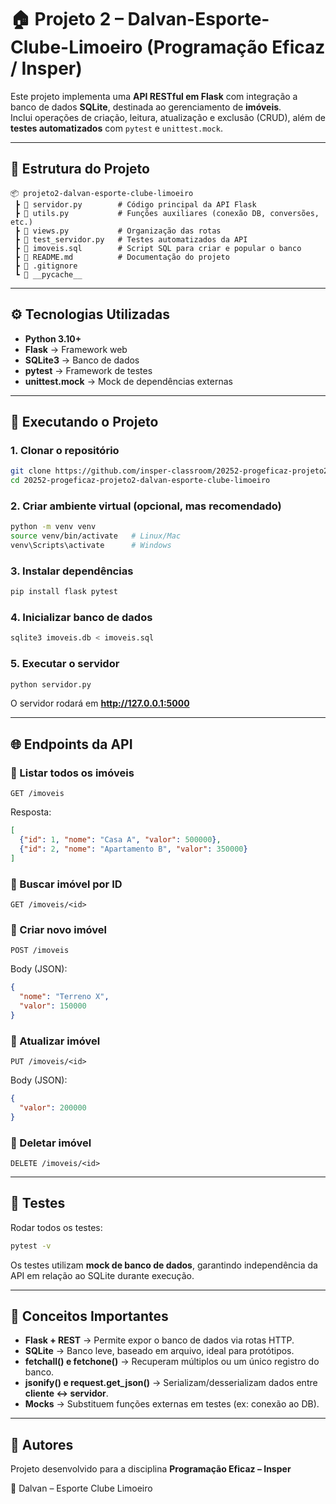 # 🏠 Projeto 2 – Dalvan-Esporte-Clube-Limoeiro (Programação Eficaz / Insper)

Este projeto implementa uma **API RESTful em Flask** com integração a banco de dados **SQLite**, destinada ao gerenciamento de **imóveis**.  
Inclui operações de criação, leitura, atualização e exclusão (CRUD), além de **testes automatizados** com `pytest` e `unittest.mock`.

---

## 📂 Estrutura do Projeto

```plaintext
📦 projeto2-dalvan-esporte-clube-limoeiro
 ┣ 📜 servidor.py        # Código principal da API Flask
 ┣ 📜 utils.py           # Funções auxiliares (conexão DB, conversões, etc.)
 ┣ 📜 views.py           # Organização das rotas
 ┣ 📜 test_servidor.py   # Testes automatizados da API
 ┣ 📜 imoveis.sql        # Script SQL para criar e popular o banco
 ┣ 📜 README.md          # Documentação do projeto
 ┣ 📜 .gitignore
 ┗ 📂 __pycache__
```

---

## ⚙️ Tecnologias Utilizadas

- **Python 3.10+**
- **Flask** → Framework web
- **SQLite3** → Banco de dados
- **pytest** → Framework de testes
- **unittest.mock** → Mock de dependências externas

---

## 🚀 Executando o Projeto

### 1. Clonar o repositório
```bash
git clone https://github.com/insper-classroom/20252-progeficaz-projeto2-dalvan-esporte-clube-limoeiro.git
cd 20252-progeficaz-projeto2-dalvan-esporte-clube-limoeiro
```

### 2. Criar ambiente virtual (opcional, mas recomendado)
```bash
python -m venv venv
source venv/bin/activate   # Linux/Mac
venv\Scripts\activate      # Windows
```

### 3. Instalar dependências
```bash
pip install flask pytest
```

### 4. Inicializar banco de dados
```bash
sqlite3 imoveis.db < imoveis.sql
```

### 5. Executar o servidor
```bash
python servidor.py
```

O servidor rodará em **http://127.0.0.1:5000**

---

## 🌐 Endpoints da API

### 🔹 Listar todos os imóveis
```http
GET /imoveis
```

Resposta:
```json
[
  {"id": 1, "nome": "Casa A", "valor": 500000},
  {"id": 2, "nome": "Apartamento B", "valor": 350000}
]
```

### 🔹 Buscar imóvel por ID
```http
GET /imoveis/<id>
```

### 🔹 Criar novo imóvel
```http
POST /imoveis
```
Body (JSON):
```json
{
  "nome": "Terreno X",
  "valor": 150000
}
```

### 🔹 Atualizar imóvel
```http
PUT /imoveis/<id>
```
Body (JSON):
```json
{
  "valor": 200000
}
```

### 🔹 Deletar imóvel
```http
DELETE /imoveis/<id>
```

---

## 🧪 Testes

Rodar todos os testes:
```bash
pytest -v
```

Os testes utilizam **mock de banco de dados**, garantindo independência da API em relação ao SQLite durante execução.

---

## 📖 Conceitos Importantes

- **Flask + REST** → Permite expor o banco de dados via rotas HTTP.  
- **SQLite** → Banco leve, baseado em arquivo, ideal para protótipos.  
- **fetchall() e fetchone()** → Recuperam múltiplos ou um único registro do banco.  
- **jsonify() e request.get_json()** → Serializam/desserializam dados entre **cliente ↔ servidor**.  
- **Mocks** → Substituem funções externas em testes (ex: conexão ao DB).  

---

## 👥 Autores

Projeto desenvolvido para a disciplina **Programação Eficaz – Insper**  

👤 Dalvan – Esporte Clube Limoeiro

